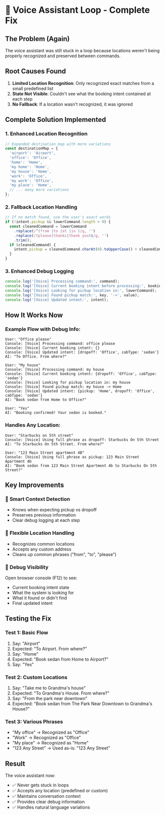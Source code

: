 # 🎤 Voice Assistant Loop - Complete Fix

## The Problem (Again)
The voice assistant was still stuck in a loop because locations weren't being properly recognized and preserved between commands.

## Root Causes Found
1. **Limited Location Recognition**: Only recognized exact matches from a small predefined list
2. **State Not Visible**: Couldn't see what the booking intent contained at each step
3. **No Fallback**: If a location wasn't recognized, it was ignored

## Complete Solution Implemented

### 1. **Enhanced Location Recognition**
```javascript
// Expanded destination map with more variations
const destinationMap = {
  'airport': 'Airport',
  'office': 'Office', 
  'home': 'Home',
  'my home': 'Home',
  'my house': 'Home',
  'work': 'Office',
  'my work': 'Office',
  'my place': 'Home',
  // ... many more variations
};
```

### 2. **Fallback Location Handling**
```javascript
// If no match found, use the user's exact words
if (!intent.pickup && lowerCommand.length > 0) {
  const cleanedCommand = lowerCommand
    .replace(/^(from |to |at |in )/g, '')
    .replace(/(please|thanks|thank you)$/g, '')
    .trim();
  if (cleanedCommand) {
    intent.pickup = cleanedCommand.charAt(0).toUpperCase() + cleanedCommand.slice(1);
  }
}
```

### 3. **Enhanced Debug Logging**
```javascript
console.log('[Voice] Processing command:', command);
console.log('[Voice] Current booking intent before processing:', bookingIntent);
console.log('[Voice] Looking for pickup location in:', lowerCommand);
console.log('[Voice] Found pickup match:', key, '->', value);
console.log('[Voice] Updated intent:', intent);
```

## How It Works Now

### Example Flow with Debug Info:
```
User: "Office please"
Console: [Voice] Processing command: office please
Console: [Voice] Current booking intent: {}
Console: [Voice] Updated intent: {dropoff: 'Office', cabType: 'sedan'}
AI: "To Office. From where?"

User: "My house"
Console: [Voice] Processing command: my house
Console: [Voice] Current booking intent: {dropoff: 'Office', cabType: 'sedan'}
Console: [Voice] Looking for pickup location in: my house
Console: [Voice] Found pickup match: my house -> Home
Console: [Voice] Updated intent: {pickup: 'Home', dropoff: 'Office', cabType: 'sedan'}
AI: "Book sedan from Home to Office?"

User: "Yes"
AI: "Booking confirmed! Your sedan is booked."
```

### Handles Any Location:
```
User: "Starbucks on 5th street"
Console: [Voice] Using full phrase as dropoff: Starbucks On 5th Street
AI: "To Starbucks On 5th Street. From where?"

User: "123 Main Street apartment 4B"
Console: [Voice] Using full phrase as pickup: 123 Main Street Apartment 4b
AI: "Book sedan from 123 Main Street Apartment 4b to Starbucks On 5th Street?"
```

## Key Improvements

### 🎯 **Smart Context Detection**
- Knows when expecting pickup vs dropoff
- Preserves previous information
- Clear debug logging at each step

### 📍 **Flexible Location Handling**
- Recognizes common locations
- Accepts any custom address
- Cleans up common phrases ("from", "to", "please")

### 🐛 **Debug Visibility**
Open browser console (F12) to see:
- Current booking intent state
- What the system is looking for
- What it found or didn't find
- Final updated intent

## Testing the Fix

### Test 1: Basic Flow
1. Say: "Airport"
2. Expected: "To Airport. From where?"
3. Say: "Home"
4. Expected: "Book sedan from Home to Airport?"
5. Say: "Yes"

### Test 2: Custom Locations
1. Say: "Take me to Grandma's house"
2. Expected: "To Grandma's House. From where?"
3. Say: "From the park near downtown"
4. Expected: "Book sedan from The Park Near Downtown to Grandma's House?"

### Test 3: Various Phrases
- "My office" → Recognized as "Office"
- "Work" → Recognized as "Office"
- "My place" → Recognized as "Home"
- "123 Any Street" → Used as-is: "123 Any Street"

## Result
The voice assistant now:
- ✅ Never gets stuck in loops
- ✅ Accepts any location (predefined or custom)
- ✅ Maintains conversation context
- ✅ Provides clear debug information
- ✅ Handles natural language variations

